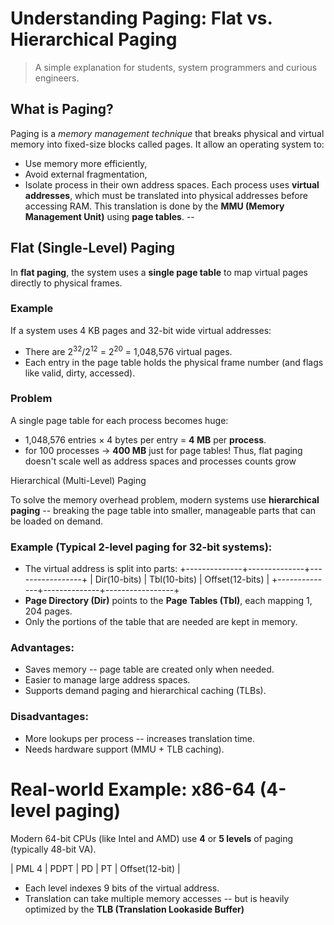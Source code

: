 # Understanding Paging: Flat vs. Hierarchical Paging
> A simple explanation for students, system programmers and curious engineers.

## What is Paging?
Paging is a *memory management technique* that breaks physical and virtual memory into fixed-size blocks called pages.
It allow an operating system to:
* Use memory more efficiently,
* Avoid external fragmentation,
* Isolate process in their own address spaces.
Each process uses **virtual addresses**, which must be translated into physical addresses before accessing RAM.
This translation is done by the **MMU (Memory Management Unit)** using **page tables**.
--
## Flat (Single-Level) Paging
In **flat paging**, the system uses a **single page table** to map virtual pages directly to physical frames.
### Example
If a system uses 4 KB pages and 32-bit wide virtual addresses:
* There are $2^{32}/2^{12}$ = $2^{20}$ = 1,048,576 virtual pages.
* Each entry in the page table holds the physical frame number (and flags like valid, dirty, accessed).
### Problem
A single page table for each process becomes huge:
* 1,048,576 entries × 4 bytes per entry = **4 MB** per **process**.
* for 100 processes → **400 MB** just for page tables!
Thus, flat paging doesn't scale well as address spaces and processes counts grow


Hierarchical (Multi-Level) Paging

To solve the memory overhead problem, modern systems use **hierarchical paging** -- breaking the page table into smaller, manageable parts that can be loaded on demand.
### Example (Typical 2-level paging for 32-bit systems):
* The virtual address is split into parts:
  +--------------+--------------+-----------------+
  | Dir(10-bits) | Tbl(10-bits) | Offset(12-bits) |
  +--------------+--------------+-----------------+
* **Page Directory (Dir)** points to the **Page Tables (Tbl)**, each mapping $1,204$ pages.
* Only the portions of the table that are needed are kept in memory.

### Advantages:
* Saves memory -- page table are created only when needed.
* Easier to manage large address spaces.
* Supports demand paging and hierarchical caching (TLBs).

### Disadvantages:
* More lookups per process -- increases translation time.
* Needs hardware support (MMU + TLB caching).

# Real-world Example: x86-64 (4-level paging)
Modern 64-bit CPUs (like Intel and AMD) use **$4$** or **$5$ levels** of paging (typically 48-bit VA).
<!-- +-------+------+----+----+----------------+
| PML 4 | PDPT | PD | PT | Offset(12-bit) |

+-------+------+----+----+----------------+ -->
| PML 4 | PDPT | PD | PT | Offset(12-bit) |
* Each level indexes 9 bits of the virtual address.
* Translation can take multiple memory accesses -- but is heavily optimized by the **TLB (Translation Lookaside Buffer)** 


